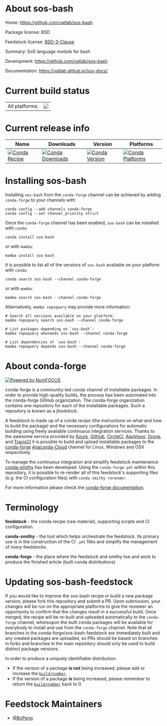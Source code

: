 About sos-bash
==============

Home: https://github.com/vatlab/sos-bash

Package license: BSD

Feedstock license: [BSD-3-Clause](https://github.com/conda-forge/sos-bash-feedstock/blob/main/LICENSE.txt)

Summary: SoS language module for bash

Development: https://github.com/vatlab/sos-bash

Documentation: https://vatlab.github.io/sos-docs/

Current build status
====================


<table><tr><td>All platforms:</td>
    <td>
      <a href="https://dev.azure.com/conda-forge/feedstock-builds/_build/latest?definitionId=7773&branchName=main">
        <img src="https://dev.azure.com/conda-forge/feedstock-builds/_apis/build/status/sos-bash-feedstock?branchName=main">
      </a>
    </td>
  </tr>
</table>

Current release info
====================

| Name | Downloads | Version | Platforms |
| --- | --- | --- | --- |
| [![Conda Recipe](https://img.shields.io/badge/recipe-sos--bash-green.svg)](https://anaconda.org/conda-forge/sos-bash) | [![Conda Downloads](https://img.shields.io/conda/dn/conda-forge/sos-bash.svg)](https://anaconda.org/conda-forge/sos-bash) | [![Conda Version](https://img.shields.io/conda/vn/conda-forge/sos-bash.svg)](https://anaconda.org/conda-forge/sos-bash) | [![Conda Platforms](https://img.shields.io/conda/pn/conda-forge/sos-bash.svg)](https://anaconda.org/conda-forge/sos-bash) |

Installing sos-bash
===================

Installing `sos-bash` from the `conda-forge` channel can be achieved by adding `conda-forge` to your channels with:

```
conda config --add channels conda-forge
conda config --set channel_priority strict
```

Once the `conda-forge` channel has been enabled, `sos-bash` can be installed with `conda`:

```
conda install sos-bash
```

or with `mamba`:

```
mamba install sos-bash
```

It is possible to list all of the versions of `sos-bash` available on your platform with `conda`:

```
conda search sos-bash --channel conda-forge
```

or with `mamba`:

```
mamba search sos-bash --channel conda-forge
```

Alternatively, `mamba repoquery` may provide more information:

```
# Search all versions available on your platform:
mamba repoquery search sos-bash --channel conda-forge

# List packages depending on `sos-bash`:
mamba repoquery whoneeds sos-bash --channel conda-forge

# List dependencies of `sos-bash`:
mamba repoquery depends sos-bash --channel conda-forge
```


About conda-forge
=================

[![Powered by
NumFOCUS](https://img.shields.io/badge/powered%20by-NumFOCUS-orange.svg?style=flat&colorA=E1523D&colorB=007D8A)](https://numfocus.org)

conda-forge is a community-led conda channel of installable packages.
In order to provide high-quality builds, the process has been automated into the
conda-forge GitHub organization. The conda-forge organization contains one repository
for each of the installable packages. Such a repository is known as a *feedstock*.

A feedstock is made up of a conda recipe (the instructions on what and how to build
the package) and the necessary configurations for automatic building using freely
available continuous integration services. Thanks to the awesome service provided by
[Azure](https://azure.microsoft.com/en-us/services/devops/), [GitHub](https://github.com/),
[CircleCI](https://circleci.com/), [AppVeyor](https://www.appveyor.com/),
[Drone](https://cloud.drone.io/welcome), and [TravisCI](https://travis-ci.com/)
it is possible to build and upload installable packages to the
[conda-forge](https://anaconda.org/conda-forge) [Anaconda-Cloud](https://anaconda.org/)
channel for Linux, Windows and OSX respectively.

To manage the continuous integration and simplify feedstock maintenance
[conda-smithy](https://github.com/conda-forge/conda-smithy) has been developed.
Using the ``conda-forge.yml`` within this repository, it is possible to re-render all of
this feedstock's supporting files (e.g. the CI configuration files) with ``conda smithy rerender``.

For more information please check the [conda-forge documentation](https://conda-forge.org/docs/).

Terminology
===========

**feedstock** - the conda recipe (raw material), supporting scripts and CI configuration.

**conda-smithy** - the tool which helps orchestrate the feedstock.
                   Its primary use is in the construction of the CI ``.yml`` files
                   and simplify the management of *many* feedstocks.

**conda-forge** - the place where the feedstock and smithy live and work to
                  produce the finished article (built conda distributions)


Updating sos-bash-feedstock
===========================

If you would like to improve the sos-bash recipe or build a new
package version, please fork this repository and submit a PR. Upon submission,
your changes will be run on the appropriate platforms to give the reviewer an
opportunity to confirm that the changes result in a successful build. Once
merged, the recipe will be re-built and uploaded automatically to the
`conda-forge` channel, whereupon the built conda packages will be available for
everybody to install and use from the `conda-forge` channel.
Note that all branches in the conda-forge/sos-bash-feedstock are
immediately built and any created packages are uploaded, so PRs should be based
on branches in forks and branches in the main repository should only be used to
build distinct package versions.

In order to produce a uniquely identifiable distribution:
 * If the version of a package **is not** being increased, please add or increase
   the [``build/number``](https://docs.conda.io/projects/conda-build/en/latest/resources/define-metadata.html#build-number-and-string).
 * If the version of a package **is** being increased, please remember to return
   the [``build/number``](https://docs.conda.io/projects/conda-build/en/latest/resources/define-metadata.html#build-number-and-string)
   back to 0.

Feedstock Maintainers
=====================

* [@BoPeng](https://github.com/BoPeng/)

